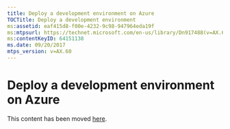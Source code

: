 ```yaml
---
title: Deploy a development environment on Azure
TOCTitle: Deploy a development environment
ms:assetid: eaf415d8-f00e-4232-9c98-947964eda19f
ms:mtpsurl: https://technet.microsoft.com/en-us/library/Dn917488(v=AX.60)
ms:contentKeyID: 64151138
ms.date: 09/20/2017
mtps_version: v=AX.60
---
```


# Deploy a development environment on Azure 


This content has been moved [here](https://go.microsoft.com/fwlink/?linkid=858572).

  


